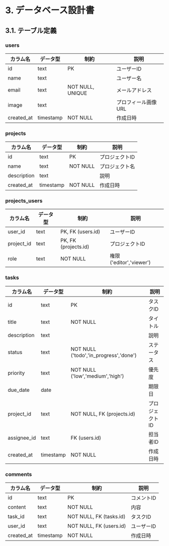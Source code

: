 # 3. データベース設計書

## 3.1. テーブル定義
### users
| カラム名     | データ型   | 制約              | 説明                 |
|-------------|-----------|-----------------|---------------------|
| id          | text      | PK              | ユーザーID           |
| name        | text      |                 | ユーザー名           |
| email       | text      | NOT NULL, UNIQUE | メールアドレス       |
| image       | text      |                 | プロフィール画像URL  |
| created_at  | timestamp | NOT NULL        | 作成日時             |

### projects
| カラム名     | データ型   | 制約       | 説明               |
|-------------|-----------|-----------|-------------------|
| id          | text      | PK        | プロジェクトID     |
| name        | text      | NOT NULL  | プロジェクト名     |
| description | text      |           | 説明               |
| created_at  | timestamp | NOT NULL  | 作成日時           |

### projects_users
| カラム名    | データ型 | 制約                   | 説明                  |
|------------|---------|----------------------|---------------------|
| user_id    | text    | PK, FK (users.id)    | ユーザーID           |
| project_id | text    | PK, FK (projects.id) | プロジェクトID       |
| role       | text    | NOT NULL             | 権限 ('editor','viewer') |

### tasks
| カラム名     | データ型 | 制約                                       | 説明           |
|-------------|---------|------------------------------------------|---------------|
| id          | text    | PK                                       | タスクID       |
| title       | text    | NOT NULL                                 | タイトル       |
| description | text    |                                          | 説明           |
| status      | text    | NOT NULL ('todo','in_progress','done')  | ステータス     |
| priority    | text    | NOT NULL ('low','medium','high')        | 優先度         |
| due_date    | date    |                                          | 期限日         |
| project_id  | text    | NOT NULL, FK (projects.id)              | プロジェクトID |
| assignee_id | text    | FK (users.id)                            | 担当者ID       |
| created_at  | timestamp | NOT NULL                               | 作成日時       |

### comments
| カラム名    | データ型 | 制約                    | 説明            |
|------------|---------|-----------------------|----------------|
| id         | text    | PK                    | コメントID      |
| content    | text    | NOT NULL              | 内容            |
| task_id    | text    | NOT NULL, FK (tasks.id)| タスクID        |
| user_id    | text    | NOT NULL, FK (users.id)| ユーザーID      |
| created_at | timestamp | NOT NULL             | 作成日時        |
